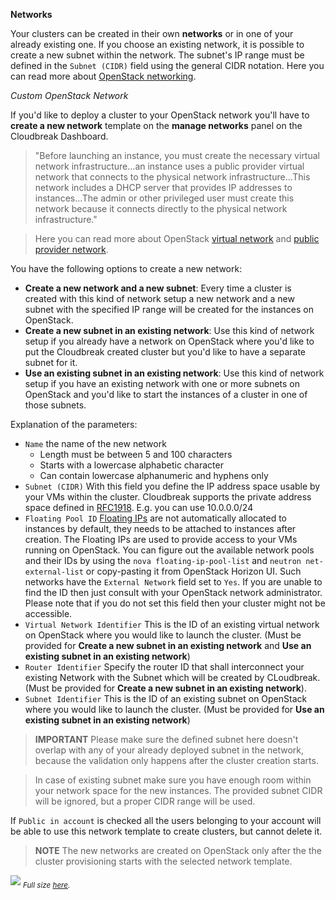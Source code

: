 **Networks**

Your clusters can be created in their own **networks** or in one of your already existing one. If you choose an
existing network, it is possible to create a new subnet within the network. The subnet's IP range must be defined in
the `Subnet (CIDR)` field using the general CIDR notation. Here you can read more about [OpenStack networking](http://docs.openstack.org/liberty/networking-guide/intro-networking.html).

*Custom OpenStack Network*

If you'd like to deploy a cluster to your OpenStack network you'll have to **create a new network** template on the
**manage networks** panel on the Cloudbreak Dashboard.

>"Before launching an instance, you must create the necessary virtual network infrastructure...an instance uses a
public provider virtual network that connects to the physical network infrastructure...This network includes a DHCP
server that provides IP addresses to instances...The admin or other privileged user must create this network because
it connects directly to the physical network infrastructure."

>Here you can read more about OpenStack [virtual network](http://docs.openstack.org/liberty/install-guide-rdo/launch-instance.html#create-virtual-networks) and [public provider network](http://docs.openstack.org/liberty/install-guide-rdo/launch-instance-networks-public.html).

You have the following options to create a new network:

* **Create a new network and a new subnet**: Every time a cluster is created with this kind of network setup a new network and a new subnet with the specified IP range will be created for the instances on OpenStack.
* **Create a new subnet in an existing network**: Use this kind of network setup if you already have a network on OpenStack where you'd like to put the Cloudbreak created cluster but you'd like to have a separate subnet for it.
* **Use an existing subnet in an existing network**: Use this kind of network setup if you have an existing network with one or more subnets on OpenStack and you'd like to start the instances of a cluster in one of those subnets.

Explanation of the parameters:

- `Name` the name of the new network
    - Length must be between 5 and 100 characters
    - Starts with a lowercase alphabetic character
    - Can contain lowercase alphanumeric and hyphens only
- `Subnet (CIDR)` With this field you define the IP address space usable by your VMs within the cluster. Cloudbreak supports the private address space defined in [RFC1918](https://tools.ietf.org/html/rfc1918). E.g. you can use 10.0.0.0/24
- `Floating Pool ID` [Floating IPs](http://docs.openstack.org/openstack-ops/content/floating_ips.html)  are not automatically allocated to instances by default, they needs to be attached to instances after creation. The Floating IPs are used to provide access to your VMs running on OpenStack. You can figure out the available network pools and their IDs by using the `nova floating-ip-pool-list` and `neutron net-external-list` or copy-pasting it from OpenStack Horizon UI. Such networks have the `External Network` field set to `Yes`. If you are unable to find the ID then just consult with your OpenStack network administrator. Please note that if you do not set this field then your cluster might not be accessible.
- `Virtual Network Identifier` This is the ID of an existing virtual network on OpenStack where you would like to launch the cluster. (Must be provided for **Create a new subnet in an existing network** and **Use an existing subnet in an existing network**)
- `Router Identifier` Specify the router ID that shall interconnect your existing Network with the Subnet which will be created by CLoudbreak. (Must be provided for **Create a new subnet in an existing network**).
- `Subnet Identifier` This is the ID of an existing subnet on OpenStack where you would like to launch the cluster. (Must be provided for **Use an existing subnet in an existing network**)

>**IMPORTANT** Please make sure the defined subnet here doesn't overlap with any of your already deployed subnet in the
 network, because the validation only happens after the cluster creation starts.

>In case of existing subnet make sure you have enough room within your network space for the new instances. The
provided subnet CIDR will be ignored, but a proper CIDR range will be used.

If `Public in account` is checked all the users belonging to your account will be able to use this network template
to create clusters, but cannot delete it.

>**NOTE** The new networks are created on OpenStack only after the the cluster provisioning starts with the selected
network template.

![](/images/os-networks_v2.png)
<sub>*Full size [here](/images/os-networks_v2.png).*</sub>
